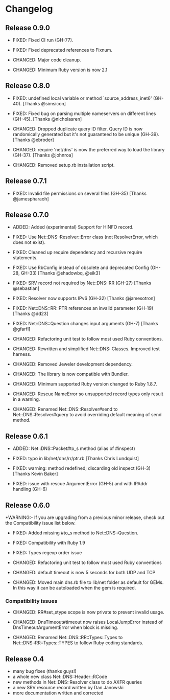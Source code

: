 # Changelog


## Release 0.9.0

- FIXED: Fixed CI run (GH-77).

- FIXED: Fixed deprecated references to Fixnum.

- CHANGED: Major code cleanup.

- CHANGED: Minimum Ruby version is now 2.1


## Release 0.8.0

- FIXED: undefined local variable or method `source_address_inet6' (GH-40). [Thanks @simsicon]

- FIXED: Fixed bug on parsing multiple nameservers on different lines (GH-45). [Thanks @nicholasren]

- CHANGED: Dropped duplicate query ID filter. Query ID is now randomically generated but it's not guaranteed to be unique (GH-39). [Thanks @ebroder]

- CHANGED: require 'net/dns' is now the preferred way to load the library (GH-37). [Thanks @johnroa]

- CHANGED: Removed setup.rb installation script.


## Release 0.7.1

- FIXED: Invalid file permissions on several files (GH-35) [Thanks @jamespharaoh]


## Release 0.7.0

- ADDED: Added (experimental) Support for HINFO record.

- FIXED: Use Net::DNS::Resolver::Error class (not ResolverError, which does not exist).

- FIXED: Cleaned up require dependency and recursive require statements.

- FIXED: Use RbConfig instead of obsolete and deprecated Config (GH-28, GH-33) [Thanks @shadowbq, @eik3]

- FIXED: SRV record not required by Net::DNS::RR (GH-27) [Thanks @sebastian]

- FIXED: Resolver now supports IPv6 (GH-32) [Thanks @jamesotron]

- FIXED: Net::DNS::RR::PTR references an invalid parameter (GH-19) [Thanks @dd23]

- FIXED: Net::DNS::Question changes input arguments (GH-7) [Thanks @gfarfl]

- CHANGED: Refactoring unit test to follow most used Ruby conventions.

- CHANGED: Rewritten and simplified Net::DNS::Classes. Improved test harness.

- CHANGED: Removed Jeweler development dependency.

- CHANGED: The library is now compatible with Bundler.

- CHANGED: Minimum supported Ruby version changed to Ruby 1.8.7.

- CHANGED: Rescue NameError so unsupported record types only result in a warning.

- CHANGED: Renamed Net::DNS::Resolver#send to Net::DNS::Resolver#query to avoid overriding default meaning of send method.


## Release 0.6.1

- ADDED: Net::DNS::Packet#to_s method (alias of #inspect)

- FIXED: typo in lib/net/dns/rr/ptr.rb [Thanks Chris Lundquist]

- FIXED: warning: method redefined; discarding old inspect (GH-3) [Thanks Kevin Baker]

- FIXED: issue with rescue ArgumentError (GH-5) and with IPAddr handling (GH-6)


## Release 0.6.0

*WARNING:- If you are upgrading from a previous minor release, check out the Compatibility issue list below.

- FIXED: Added missing #to_s method to Net::DNS::Question.

- FIXED: Compatibility with Ruby 1.9

- FIXED: Types regexp order issue

- CHANGED: Refactoring unit test to follow most used Ruby conventions

- CHANGED: default timeout is now 5 seconds for both UDP and TCP

- CHANGED: Moved main dns.rb file to lib/net folder as default for GEMs. In this way it can be autoloaded when the gem is required.

### Compatibility issues

- CHANGED: RR#set_stype scope is now private to prevent invalid usage.

- CHANGED: DnsTimeout#timeout now raises LocalJumpError instead of DnsTimeoutArgumentError when block is missing.

- CHANGED: Renamed Net::DNS::RR::Types::Types to Net::DNS::RR::Types::TYPES to follow Ruby coding standards.


## Release 0.4

- many bug fixes (thanks guys!)
- a whole new class Net::DNS::Header::RCode
- new methods in Net::DNS::Resolver class to do AXFR queries
- a new SRV resource record written by Dan Janowski
- more documentation written and corrected
